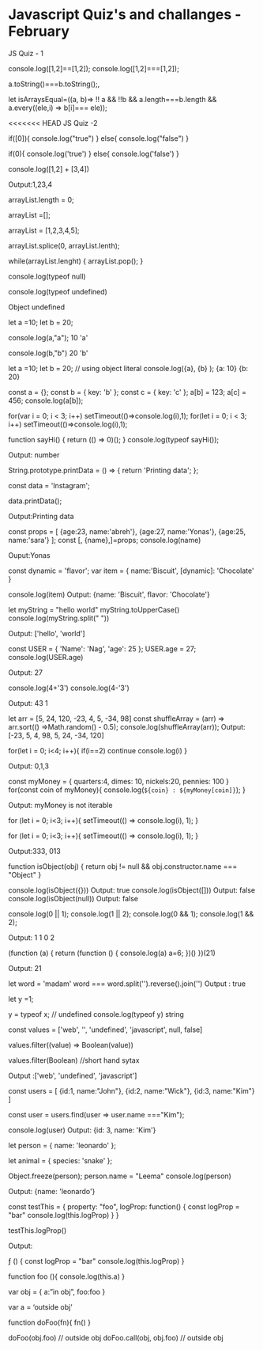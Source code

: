 # Javascript Quiz's and challanges - February

JS Quiz - 1

<!-- we can't compare object like below, we are comparing different memory location insted of element value -->

console.log([1,2]==[1,2]);
console.log([1,2]===[1,2]);

<!-- Ouput : false, false -->
<!-- so if we want to compare two arrays , we can convert in into string -->
a.toString()===b.toString();,
<!-- I used following command to check equality in JS: -->

let isArraysEqual=((a, b)=>
   !! a && !!b && a.length===b.length && a.every((ele,i) =>  b[i]=== ele));

<<<<<<< HEAD
JS Quiz -2

if([0]){
   console.log("true")
  }
  else{
   console.log("false")
  }


  if(0){
   console.log('true')
  }
  else{
   console.log('false')
  }

  <!-- Output:true, false -->

<!-- Since first one is array and 0 is an element in it so it will return true. But for the second one 0 will fall into falsy value so it will return false. -->

<!-- JS Quiz -3 -->
console.log([1,2] + [3,4])

<!-- it will be 1,23,4 due to JavaScript's type conversion since we can't directly add two arrays unless we are referring to its elements. what we are doing is [1,2].toString() + [3,4].toString() it becomes a total string "1,2"+"3,4" = 1,23,4 -->
Output:1,23,4

<!-- How to Empty an array -->

arrayList.length = 0;

arrayList =[];

arrayList = [1,2,3,4,5];

arrayList.splice(0, arrayList.lenth);

while(arrayList.lenght) {
  arrayList.pop();
}

<!-- JS Quiz - 5 -->

console.log(typeof null)

console.log(typeof undefined)

<!-- Output:  -->
Object
undefined

<!-- In JavaScript, While logging multiple variables, keeping track of individual variables can become difficult. Either we have to write them with different console.log() or give them specific strings.

Using object literal comes in handy here -->

let a  =10;
let b = 20;

console.log(a,"a");
10 'a'

console.log(b,"b")
20 'b'

let a =10;
let b = 20;
// using object literal 
console.log({a}, {b} );
{a: 10} {b: 20}


<!-- JS Quiz -6 -->
<!-- Object keys are automatically converted into strings. We are trying to set an ***object as a key*** to object a, with the value of 123.
However, when we stringify an object, it becomes "[object Object]". So what we are saying here, is that a["[object Object]"] = 123. Then, we can try to do the same again. c is another object that we are implicitly stringifying. So then, a["[object Object]"] = 456. Then, we log a[b], which is actually a["[object Object]"]. We just set that to 456, so it returns 456. -->

const a = {};
const b = { key: 'b' };
const c = { key: 'c' };
a[b] = 123;
a[c] = 456;
console.log(a[b]);

<!-- Output: 456 -->



<!--The var keyword, this value was ***global***. During the loop, we incremented the value of i by 1 each time, using the unary operator ++. By the time the setTimeout callback function was invoked, i was equal to 3 in the first example  -->

for(var i = 0; i < 3; i++) setTimeout(()=>console.log(i),1);
for(let i = 0; i < 3; i++) setTimeout(()=>console.log(i),1);

<!-- 3,3,3  and 0,1,2 -->

<!-- JS quiz -7 -->
<!-- As the inner function with callback is immediately invoked, so the returned value(0) from the callback will be the final answer. -->

function sayHi() {
return (() => 0)();
}
console.log(typeof sayHi());

Output: number

<!-- JS Quiz - 8 -->
String.prototype.printData = () => {
 return 'Printing data';
};

const data = 'Instagram';

data.printData();

Output:Printing data

<!-- JS Quiz - 9 -->

const props = [
  {age:23, name:'abreh'},
  {age:27, name:'Yonas'},
  {age:25, name:'sara'}
];
const [, {name},]=props;
console.log(name)

Ouput:Yonas


<!--  Js Quiz - 10 -->

const dynamic = 'flavor';
var item = {
    name:'Biscuit',
    [dynamic]: 'Chocolate'
}

console.log(item)
Output: {name: 'Biscuit', flavor: 'Chocolate'}


<!-- JS Quiz - 11 -->

<!-- The string is a value type, so calling .toUpperCase() returns an uppercased version of the original value, but won’t mutate the original value in memory like we can for reference types. -->

let myString = "hello world"
myString.toUpperCase()
console.log(myString.split(" "))

Output: ['hello', 'world']

<!-- JS Quiz - 12 -->

<!-- In JavaScript object is a reference type so we can easily modified value -->

const USER = {
    'Name': 'Nag',
    'age': 25
};
USER.age = 27;
console.log(USER.age)

Output: 27

<!-- JS Quiz -13 -->

<!-- 𝗜𝗻 𝗝𝗮𝘃𝗮𝗦𝗰𝗿𝗶𝗽𝘁,𝘉𝘰𝘵𝘩 𝘪𝘯𝘵𝘦𝘨𝘦𝘳 𝘢𝘯𝘥 𝘴𝘵𝘳𝘪𝘯𝘨 𝘵𝘺𝘱𝘦𝘴 𝘤𝘢𝘯 𝘶𝘴𝘦 𝘵𝘩𝘦 𝗰𝗼𝗻𝗰𝗮𝘁𝗲𝗻𝗮𝘁𝗶𝗼𝗻 𝘰𝘱𝘦𝘳𝘢𝘵𝘰𝘳 (+). 𝘈𝘴 𝘢 𝘳𝘦𝘴𝘶𝘭𝘵, 𝘪𝘧 𝘰𝘯𝘦 𝘰𝘧 𝘵𝘩𝘦 𝘰𝘱𝘦𝘳𝘢𝘯𝘥𝘴 𝘪𝘴 𝘰𝘧 𝘵𝘩𝘦 𝘴𝘵𝘳𝘪𝘯𝘨 𝘵𝘺𝘱𝘦, 𝘣𝘰𝘵𝘩 𝘰𝘱𝘦𝘳𝘢𝘯𝘥𝘴 𝘢𝘳𝘦 𝘤𝘰𝘯𝘤𝘢𝘵𝘦𝘯𝘢𝘵𝘦𝘥 𝘢𝘴 𝘴𝘵𝘳𝘪𝘯𝘨𝘴. 𝘛𝘩𝘦 𝘴𝘶𝘣𝘵𝘳𝘢𝘤𝘵(-) 𝘰𝘱𝘦𝘳𝘢𝘵𝘰𝘳, 𝘰𝘯 𝘵𝘩𝘦 𝘰𝘵𝘩𝘦𝘳 𝘩𝘢𝘯𝘥, 𝘵𝘳𝘪𝘦𝘴 𝘵𝘰 𝘵𝘳𝘢𝘯𝘴𝘧𝘰𝘳𝘮 𝘵𝘩𝘦 𝘰𝘱𝘦𝘳𝘢𝘯𝘥𝘴 𝘵𝘰 𝘢 𝘯𝘶𝘮𝘣𝘦𝘳 𝘵𝘺𝘱𝘦. -->

console.log(4+'3')
console.log(4-'3')

Output:
43
1

<!-- Shuffle Array JS quiz - 14 -->

let arr = [5, 24, 120, -23, 4, 5, -34, 98]
const shuffleArray = (arr) => arr.sort(() =>Math.random() - 0.5);
console.log(shuffleArray(arr));
Output: [-23, 5, 4, 98, 5, 24, -34, 120]

<!-- JS quiz -15 -->

for(let i = 0; i<4; i++){
    if(i==2)
        continue
    console.log(i)
}

Output: 0,1,3


<!--  JS quiz - 16-->

const myMoney = {
    quarters:4,
    dimes: 10,
    nickels:20,
    pennies: 100
}
for(const coin of myMoney){
    console.log(`${coin} : ${myMoney[coin]}`);
}

Output: myMoney is not iterable 

<!-- JS quiz - 17 -->
<!-- 𝘃𝗮𝗿 𝗮𝗻𝗱 𝗹𝗲𝘁 𝘢𝘳𝘦 𝘣𝘰𝘵𝘩 𝘶𝘴𝘦𝘥 𝘧𝘰𝘳 𝘷𝘢𝘳𝘪𝘢𝘣𝘭𝘦 𝘥𝘦𝘤𝘭𝘢𝘳𝘢𝘵𝘪𝘰𝘯 𝘪𝘯 𝘫𝘢𝘷𝘢𝘴𝘤𝘳𝘪𝘱𝘵 𝘣𝘶𝘵 𝘵𝘩𝘦 𝘥𝘪𝘧𝘧𝘦𝘳𝘦𝘯𝘤𝘦 𝘣𝘦𝘵𝘸𝘦𝘦𝘯 𝘵𝘩𝘦𝘮 𝘪𝘴 𝘵𝘩𝘢𝘵 𝘷𝘢𝘳 𝘪𝘴 𝘧𝘶𝘯𝘤𝘵𝘪𝘰𝘯 𝘴𝘤𝘰𝘱𝘦𝘥 𝘢𝘯𝘥 𝘭𝘦𝘵 𝘪𝘴 𝘣𝘭𝘰𝘤𝘬 𝘴𝘤𝘰𝘱𝘦𝘥.
𝘐𝘵 𝘤𝘢𝘯 𝘣𝘦 𝘴𝘢𝘪𝘥 𝘵𝘩𝘢𝘵 𝘢 𝘷𝘢𝘳𝘪𝘢𝘣𝘭𝘦 𝘥𝘦𝘤𝘭𝘢𝘳𝘦𝘥 𝘸𝘪𝘵𝘩 𝘷𝘢𝘳 𝘪𝘴 𝘥𝘦𝘧𝘪𝘯𝘦𝘥 𝘵𝘩𝘳𝘰𝘶𝘨𝘩𝘰𝘶𝘵 𝘵𝘩𝘦 𝘱𝘳𝘰𝘨𝘳𝘢𝘮 𝘢𝘴 𝘤𝘰𝘮𝘱𝘢𝘳𝘦𝘥 𝘵𝘰 𝘭𝘦𝘵 -->

for (let i = 0; i<3; i++){
    setTimeout(() => console.log(i), 1);
}

for (let i = 0; i<3; i++){
    setTimeout(() => console.log(i), 1);
}

Output:333, 013

<!-- Check if variable is object or not -->
function isObject(obj) {
    return obj != null && obj.constructor.name === "Object"
}

console.log(isObject({}))
Output: true
console.log(isObject([]))
Output: false
console.log(isObject(null))
Output: false


<!-- JS quiz - 18 -->

console.log(0 || 1);
console.log(1 || 2);
console.log(0 && 1);
console.log(1 && 2);

Output:
1
1
0
2


<!-- JS quiz - 19 -->
<!-- The return function acts as a closure which contains a as 21 from the outer function -->

(function (a) {
    return (function () {
        console.log(a)
        a=6;
    })()
})(21)

Output: 21

<!-- Check if the word is palindrome  -->

let word = 'madam'
word === word.split('').reverse().join('')
Output : true

<!-- JS quiz - 20 -->
let y =1;

y = typeof x; // undefined 
console.log(typeof y)
string

<!-- Better way to filter false values without using if statements.. !  -->

const values = ['web', '', 'undefined', 'javascript', null, false]

values.filter((value) => Boolean(value))

values.filter(Boolean) //short hand sytax

Output :['web', 'undefined', 'javascript']

<!-- This is how you can find an object in an array of objects.
 -->

const users = [
    {id:1, name:"John"},
    {id:2, name:"Wick"},
    {id:3, name:"Kim"}
]

const user = users.find(user => user.name ==="Kim");

console.log(user)
Output:
{id: 3, name: 'Kim'}


<!-- Object.freeze() method  -->

let person = {
    name: 'leonardo'
};

let animal = {
    species: 'snake'
};

Object.freeze(person);
person.name = "Leema"
console.log(person)

Output:
{name: 'leonardo'}

<!-- JS quiz - 21  -->

const testThis = {
    property: "foo",
    logProp: function() {
        const logProp = "bar"
        console.log(this.logProp)
    }
}

testThis.logProp()

Output:

ƒ () {
        const logProp = "bar"
        console.log(this.logProp)
    }



<!--  JS quiz - 22 -->

<!-- why even after calling the 'doFoo' function with 'obj' as context, the foo function prints the global 'a' and not the 'a' inside 'obj' ? -->

<!-- doFoo(obj.foo)

we tend to think that the 'foo' will get the this reference equal to obj. Although, the subtle difference here is that 'foo' is "passed around" and not "invoked". Only when we invoke it, the 'this' reference is assigned. So the function will still have the global this reference or the global/window object. -->
function foo (){
    console.log(this.a)
}

var obj = {
    a:”in obj”,
    foo:foo
}

var a = ‘outside obj’

function doFoo(fn){
    fn()
}

doFoo(obj.foo) // outside obj
doFoo.call(obj, obj.foo) // outside obj
